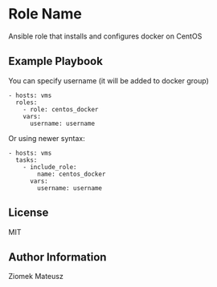 Role Name
=========

Ansible role that installs and configures docker on CentOS

Example Playbook
----------------

You can specify username (it will be added to docker group)

    - hosts: vms
      roles:
        - role: centos_docker
        vars:
          username: username

Or using newer syntax:

    - hosts: vms
      tasks:
        - include_role:
            name: centos_docker
          vars:
            username: username
          


License
-------

MIT

Author Information
------------------

Ziomek Mateusz
